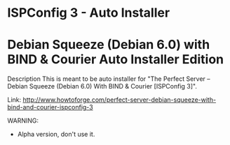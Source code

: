 ISPConfig 3 - Auto Installer
================================================

Debian Squeeze (Debian 6.0) with BIND &amp; Courier Auto Installer Edition
================================================

Description
This is meant to be auto installer for "The Perfect Server – Debian Squeeze (Debian 6.0) With BIND & Courier [ISPConfig 3]".

Link: http://www.howtoforge.com/perfect-server-debian-squeeze-with-bind-and-courier-ispconfig-3

WARNING:
- Alpha version, don't use it.

